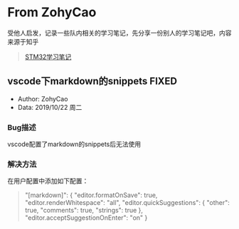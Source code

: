 # From ZohyCao

受他人启发，记录一些队内相关的学习笔记，先分享一份别人的学习笔记吧，内容来源于知乎
> [ STM32学习笔记 ](https://zhuanlan.zhihu.com/p/64348776)


## vscode下markdown的snippets FIXED

- Author: ZohyCao
- Data: 2019/10/22 周二

### Bug描述
vscode配置了markdown的snippets后无法使用

### 解决方法

在用户配置中添加如下配置：
> "[markdown]": {
    "editor.formatOnSave": true,
    "editor.renderWhitespace": "all",
    "editor.quickSuggestions": {
        "other": true,
        "comments": true,
        "strings": true
    },
    "editor.acceptSuggestionOnEnter": "on"
}

